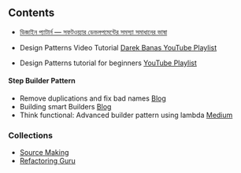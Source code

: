 ## Contents



* [ডিজাইন প্যাটার্ন — সফটওয়্যার ডেভলপমেন্টের সমস্যা সমাধানের ভাষা](https://medium.com/প্রোগ্রামিং-পাতা/ডিজাইন-প্যাটার্ন-সফটওয়্যার-ডেভলপমেন্টের-সমস্যা-সমাধানের-ভাষা-8daeca237acd)

* Design Patterns Video Tutorial [Darek Banas YouTube Playlist](https://www.youtube.com/playlist?list=PLF206E906175C7E07)
* Design Patterns tutorial for beginners [YouTube Playlist](https://www.youtube.com/playlist?list=PL6n9fhu94yhUbctIoxoVTrklN3LMwTCmd)

#### Step Builder Pattern

* Remove duplications and fix bad names [Blog](http://rdafbn.blogspot.com/2012/07/step-builder-pattern_28.html)
* Building smart Builders [Blog](https://www.javacodegeeks.com/2013/05/building-smart-builders.html)
* Think functional: Advanced builder pattern using lambda [Medium](https://medium.com/beingprofessional/think-functional-advanced-builder-pattern-using-lambda-284714b85ed5)


### Collections

* [Source Making](https://sourcemaking.com/design_patterns)
* [Refactoring Guru](https://refactoring.guru/design-patterns)
